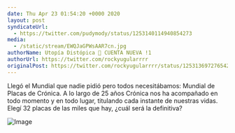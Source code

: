 ```yaml
---
date: Thu Apr 23 01:54:20 +0000 2020
layout: post
syndicateUrl:
  - https://twitter.com/pudymody/status/1253140114940854273
media:
  - /static/stream/EWQJaGPWsAAR7cn.jpg
authorName: Utopía Distópica 💚 CUENTA NUEVA !1
authorUrl: https://twitter.com/rockyugularrrr
originalPost: https://twitter.com/rockyugularrrr/status/1253136972765421573
---
```

Llegó el Mundial que nadie pidió pero todos necesitábamos: Mundial de Placas de Crónica. A lo largo de 25 años Crónica nos ha acompañado en todo momento y en todo lugar, titulando cada instante de nuestras vidas. Elegí 32 placas de las miles que hay, ¿cuál será la definitiva? 

![Image](/static/stream/EWQJaGPWsAAR7cn.jpg)